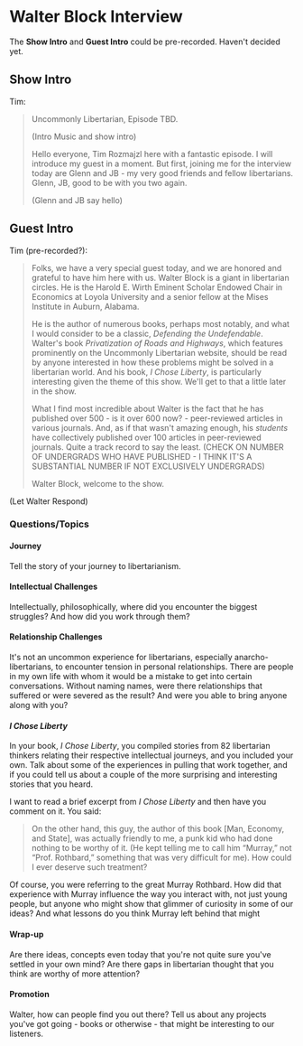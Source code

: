 # Walter Block Interview

The **Show Intro** and **Guest Intro** could be pre-recorded. Haven't decided
yet.

## Show Intro
Tim:

> Uncommonly Libertarian, Episode TBD.
> 
> (Intro Music and show intro)
> 
> Hello everyone, Tim Rozmajzl here with a fantastic episode.  I will introduce
> my guest in a moment.  But first, joining me for the interview today are Glenn
> and JB - my very good friends and fellow libertarians.  Glenn, JB, good to be
> with you two again.  
> 
> (Glenn and JB say hello)

## Guest Intro
Tim (pre-recorded?):

> Folks, we have a very special guest today, and we are honored and grateful to
> have him here with us.  Walter Block is a giant in libertarian circles.  He
> is the Harold E. Wirth Eminent Scholar Endowed Chair in Economics at Loyola
> University and a senior fellow at the Mises Institute in Auburn, Alabama.  
>
> He is the author of numerous books, perhaps most notably, and what I would
> consider to be a classic, *Defending the Undefendable*.  Walter's book
> *Privatization of Roads and Highways*, which features prominently on the
> Uncommonly Libertarian website, should be read by anyone interested in how
> these problems might be solved in a libertarian world.  And his book, *I
> Chose Liberty*, is particularly interesting given the theme of this show. 
> We'll get to that a little later in the show.
>
> What I find most incredible about Walter is the fact that he has published
> over 500 - is it over 600 now? - peer-reviewed articles in various journals.
> And, as if that wasn't amazing enough, his *students* have collectively
> published over 100 articles in peer-reviewed journals. Quite a track record
> to say the least. (CHECK ON NUMBER OF UNDERGRADS WHO HAVE PUBLISHED - I 
> THINK IT'S A SUBSTANTIAL NUMBER IF NOT EXCLUSIVELY UNDERGRADS)
>
> Walter Block, welcome to the show.

(Let Walter Respond)

### Questions/Topics

#### Journey
Tell the story of your journey to libertarianism.

#### Intellectual Challenges
Intellectually, philosophically, where did you encounter the biggest struggles? 
And how did you work through them?

#### Relationship Challenges
It's not an uncommon experience for libertarians, especially
anarcho-libertarians, to encounter tension in personal relationships.  There
are people in my own life with whom it would be a mistake to get into certain
conversations.  Without naming names, were there relationships that suffered or
were severed as the result?  And were you able to bring anyone along with you?

#### *I Chose Liberty* 
In your book, *I Chose Liberty*, you compiled stories from 82 libertarian
thinkers relating their respective intellectual journeys, and you included
your own.  Talk about some of the experiences in pulling that work
together, and if you could tell us about a couple of the more surprising 
and interesting stories that you heard.

I want to read a brief excerpt from *I Chose Liberty* and then have you comment
on it.  You said:

> On the other hand, this guy, the author of this book [Man, Economy, and
> State], was actually friendly to me, a punk kid who had done nothing to be
> worthy of it. (He kept telling me to call him “Murray,” not “Prof.
> Rothbard,” something that was very difficult for me). How could I ever
> deserve such treatment?

Of course, you were referring to the great Murray Rothbard.  How did that
experience with Murray influence the way you interact with, not just young
people, but anyone who might show that glimmer of curiosity in some of 
our ideas?  And what lessons do you think Murray left behind that might
  
#### Wrap-up
Are there ideas, concepts even today that you're not quite sure you've settled
in your own mind?  Are there gaps in libertarian thought that you think are
worthy of more attention?

#### Promotion
Walter, how can people find you out there?  Tell us about any projects you've
got going - books or otherwise - that might be interesting to our listeners.


